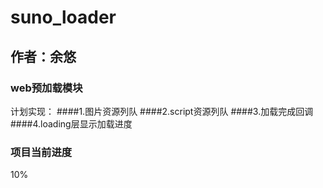suno_loader
===========

## 作者：余悠

### web预加载模块
计划实现：
####1.图片资源列队
####2.script资源列队
####3.加载完成回调
####4.loading层显示加载进度

### 项目当前进度
10%